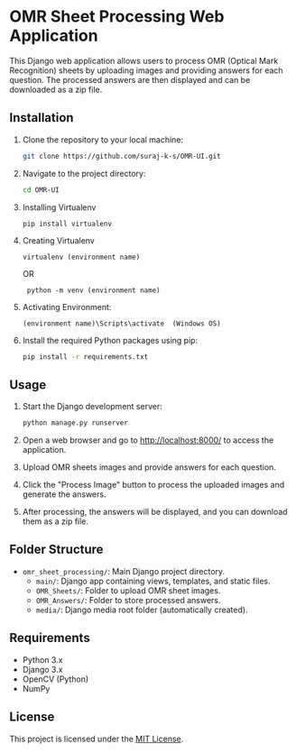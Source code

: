 # OMR Sheet Processing Web Application

This Django web application allows users to process OMR (Optical Mark Recognition) sheets by uploading images and providing answers for each question. The processed answers are then displayed and can be downloaded as a zip file.

## Installation

1. Clone the repository to your local machine:

    ```bash
    git clone https://github.com/suraj-k-s/OMR-UI.git
    ```

2. Navigate to the project directory:

    ```bash
    cd OMR-UI
    ```
    
3. Installing Virtualenv 
    
    ```
    pip install virtualenv
    ```
    
4. Creating Virtualenv
    ```
    virtualenv (environment name)
    ```

    OR

   ```
    python -m venv (environment name)
    ```
    
5. Activating Environment:
    ```
    (environment name)\Scripts\activate  (Windows OS)
    ```

6. Install the required Python packages using pip:

    ```bash
    pip install -r requirements.txt
    ```

## Usage

1. Start the Django development server:

    ```bash
    python manage.py runserver
    ```

2. Open a web browser and go to [http://localhost:8000/](http://localhost:8000/) to access the application.

3. Upload OMR sheets images and provide answers for each question.

4. Click the "Process Image" button to process the uploaded images and generate the answers.

5. After processing, the answers will be displayed, and you can download them as a zip file.

## Folder Structure

- `omr_sheet_processing/`: Main Django project directory.
  - `main/`: Django app containing views, templates, and static files.
  - `OMR_Sheets/`: Folder to upload OMR sheet images.
  - `OMR_Answers/`: Folder to store processed answers.
  - `media/`: Django media root folder (automatically created).

## Requirements

- Python 3.x
- Django 3.x
- OpenCV (Python)
- NumPy

## License

This project is licensed under the [MIT License](LICENSE).
